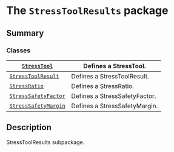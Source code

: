 <a id="module-ansys.mechanical.stubs.Ansys.ACT.Automation.Mechanical.Results.StressToolResults"></a>

<a id="the-stresstoolresults-package"></a>

# The `StressToolResults` package

<a id="summary"></a>

## Summary

### Classes

| [`StressTool`](StressTool.md#StressTool)                         | Defines a StressTool.         |
|------------------------------------------------------------------|-------------------------------|
| [`StressToolResult`](StressToolResult.md#StressToolResult)       | Defines a StressToolResult.   |
| [`StressRatio`](StressRatio.md#StressRatio)                      | Defines a StressRatio.        |
| [`StressSafetyFactor`](StressSafetyFactor.md#StressSafetyFactor) | Defines a StressSafetyFactor. |
| [`StressSafetyMargin`](StressSafetyMargin.md#StressSafetyMargin) | Defines a StressSafetyMargin. |

<a id="description"></a>

## Description

StressToolResults subpackage.

<!-- !! processed by numpydoc !! -->

